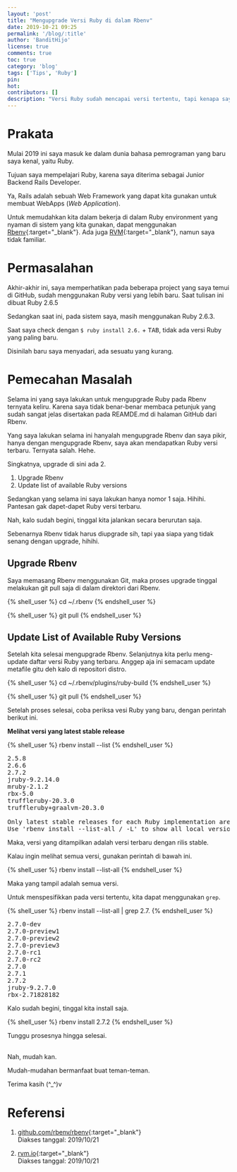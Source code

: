 ```yaml
---
layout: 'post'
title: "Mengupgrade Versi Ruby di dalam Rbenv"
date: 2019-10-21 09:25
permalink: '/blog/:title'
author: 'BanditHijo'
license: true
comments: true
toc: true
category: 'blog'
tags: ['Tips', 'Ruby']
pin:
hot:
contributors: []
description: "Versi Ruby sudah mencapai versi tertentu, tapi kenapa saya tidak mendapat pembaharuan? Bagaimana cara mengupgrade versi Ruby yang ada di dalam Rbenv? Catatan kali ini, saya akan membahas tentang hal itu."
---
```


<!-- BANNER OF THE POST -->
<!-- <img class="post&#45;body&#45;img" src="{{ site.lazyload.logo_blank_banner }}" data&#45;echo="#" alt="banner"> -->

# Prakata

Mulai 2019 ini saya masuk ke dalam dunia bahasa pemrograman yang baru saya kenal, yaitu Ruby.

Tujuan saya mempelajari Ruby, karena saya diterima sebagai Junior Backend Rails Developer.

Ya, Rails adalah sebuah Web Framework yang dapat kita gunakan untuk membuat WebApps (*Web Application*).

Untuk memudahkan kita dalam bekerja di dalam Ruby environment yang nyaman di sistem yang kita gunakan, dapat menggunakan [Rbenv](https://github.com/rbenv/rbenv){:target="_blank"}. Ada juga [RVM](https://rvm.io){:target="_blank"}, namun saya tidak familiar.


# Permasalahan

Akhir-akhir ini, saya memperhatikan pada beberapa project yang saya temui di GitHub, sudah menggunakan Ruby versi yang lebih baru. Saat tulisan ini dibuat Ruby 2.6.5

Sedangkan saat ini, pada sistem saya, masih menggunakan Ruby 2.6.3.

Saat saya check dengan `$ ruby install 2.6.` + <kbd>TAB</kbd>, tidak ada versi Ruby yang paling baru.

Disinilah baru saya menyadari, ada sesuatu yang kurang.

# Pemecahan Masalah

Selama ini yang saya lakukan untuk mengupgrade Ruby pada Rbenv ternyata keliru. Karena saya tidak benar-benar membaca petunjuk yang sudah sangat jelas disertakan pada REAMDE.md di halaman GitHub dari Rbenv.

Yang saya lakukan selama ini hanyalah mengupgrade Rbenv dan saya pikir, hanya dengan mengupgrade Rbenv, saya akan mendapatkan Ruby versi terbaru. Ternyata salah. Hehe.

Singkatnya, upgrade di sini ada 2.

1. Upgrade Rbenv
2. Update list of available Ruby versions

Sedangkan yang selama ini saya lakukan hanya nomor 1 saja. Hihihi. Pantesan gak dapet-dapet Ruby versi terbaru.

Nah, kalo sudah begini, tinggal kita jalankan secara berurutan saja.

Sebenarnya Rbenv tidak harus diupgrade sih, tapi yaa siapa yang tidak senang dengan upgrade, hihihi.

## Upgrade Rbenv

Saya memasang Rbenv menggunakan Git, maka proses upgrade tinggal melakukan git pull saja di dalam direktori dari Rbenv.

{% shell_user %}
cd ~/.rbenv
{% endshell_user %}

{% shell_user %}
git pull
{% endshell_user %}

## Update List of Available Ruby Versions

Setelah kita selesai mengupgrade Rbenv. Selanjutnya kita perlu meng-update daftar versi Ruby yang terbaru. Anggep aja ini semacam update metafile gitu deh kalo di repositori distro.

{% shell_user %}
cd ~/.rbenv/plugins/ruby-build
{% endshell_user %}

{% shell_user %}
git pull
{% endshell_user %}

Setelah proses selesai, coba periksa vesi Ruby yang baru, dengan perintah berikut ini.

**Melihat versi yang latest stable release**

{% shell_user %}
rbenv install --list
{% endshell_user %}

<pre>
2.5.8
2.6.6
2.7.2
jruby-9.2.14.0
mruby-2.1.2
rbx-5.0
truffleruby-20.3.0
truffleruby+graalvm-20.3.0

Only latest stable releases for each Ruby implementation are shown.
Use 'rbenv install --list-all / -L' to show all local versions.
</pre>

Maka, versi yang ditampilkan adalah versi terbaru dengan rilis stable.

Kalau ingin melihat semua versi, gunakan perintah di bawah ini.

{% shell_user %}
rbenv install --list-all
{% endshell_user %}

Maka yang tampil adalah semua versi.

Untuk menspesifikkan pada versi tertentu, kita dapat menggunakan `grep`.

{% shell_user %}
rbenv install --list-all | grep 2.7.
{% endshell_user %}

<pre>
2.7.0-dev
2.7.0-preview1
2.7.0-preview2
2.7.0-preview3
2.7.0-rc1
2.7.0-rc2
2.7.0
2.7.1
2.7.2
jruby-9.2.7.0
rbx-2.71828182
</pre>

Kalo sudah begini, tinggal kita install saja.

{% shell_user %}
rbenv install 2.7.2
{% endshell_user %}

Tunggu prosesnya hingga selesai.

<br>
Nah, mudah kan.

Mudah-mudahan bermanfaat buat teman-teman.

Terima kasih (^_^)v


# Referensi

1. [github.com/rbenv/rbenv](https://github.com/rbenv/rbenv){:target="_blank"}
<br>Diakses tanggal: 2019/10/21

2. [rvm.io](https://rvm.io){:target="_blank"}
<br>Diakses tanggal: 2019/10/21
